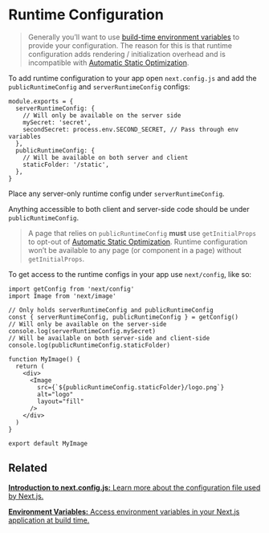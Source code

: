 Runtime Configuration
=====================

> Generally you’ll want to use [build-time environment variables](/docs/basic-features/environment-variables.md) to provide your configuration. The reason for this is that runtime configuration adds rendering / initialization overhead and is incompatible with [Automatic Static Optimization](/docs/advanced-features/automatic-static-optimization.md).

To add runtime configuration to your app open `next.config.js` and add the `publicRuntimeConfig` and `serverRuntimeConfig` configs:

    module.exports = {
      serverRuntimeConfig: {
        // Will only be available on the server side
        mySecret: 'secret',
        secondSecret: process.env.SECOND_SECRET, // Pass through env variables
      },
      publicRuntimeConfig: {
        // Will be available on both server and client
        staticFolder: '/static',
      },
    }

Place any server-only runtime config under `serverRuntimeConfig`.

Anything accessible to both client and server-side code should be under `publicRuntimeConfig`.

> A page that relies on `publicRuntimeConfig` **must** use `getInitialProps` to opt-out of [Automatic Static Optimization](/docs/advanced-features/automatic-static-optimization.md). Runtime configuration won’t be available to any page (or component in a page) without `getInitialProps`.

To get access to the runtime configs in your app use `next/config`, like so:

    import getConfig from 'next/config'
    import Image from 'next/image'

    // Only holds serverRuntimeConfig and publicRuntimeConfig
    const { serverRuntimeConfig, publicRuntimeConfig } = getConfig()
    // Will only be available on the server-side
    console.log(serverRuntimeConfig.mySecret)
    // Will be available on both server-side and client-side
    console.log(publicRuntimeConfig.staticFolder)

    function MyImage() {
      return (
        <div>
          <Image
            src={`${publicRuntimeConfig.staticFolder}/logo.png`}
            alt="logo"
            layout="fill"
          />
        </div>
      )
    }

    export default MyImage

Related
-------

[**Introduction to next.config.js:** <span class="small">Learn more about the configuration file used by Next.js.</span>](/docs/api-reference/next.config.js/introduction.md)

[**Environment Variables:** <span class="small">Access environment variables in your Next.js application at build time.</span>](/docs/api-reference/next.config.js/environment-variables.md)
